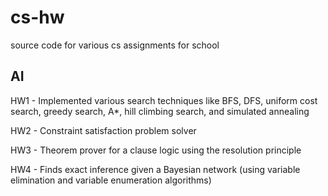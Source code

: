 cs-hw
=====

source code for various cs assignments for school

AI
---
HW1 - Implemented various search techniques like BFS, DFS, uniform cost search, greedy search, A*, hill climbing search, and simulated annealing

HW2 - Constraint satisfaction problem solver

HW3 - Theorem prover for a clause logic using the resolution principle

HW4 - Finds exact inference given a Bayesian network (using variable elimination and variable enumeration algorithms)

